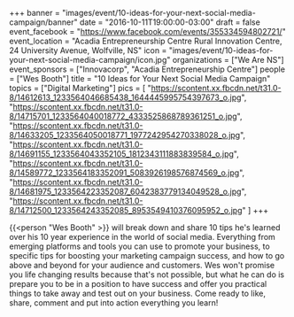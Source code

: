 +++
banner = "images/event/10-ideas-for-your-next-social-media-campaign/banner"
date = "2016-10-11T19:00:00-03:00"
draft = false
event_facebook = "https://www.facebook.com/events/355334594802721/"
event_location = "Acadia Entrepreneurship Centre Rural Innovation Centre, 24 University Avenue, Wolfville, NS"
icon = "images/event/10-ideas-for-your-next-social-media-campaign/icon.jpg"
organizations = ["We Are NS"]
event_sponsors = ["Innovacorp", "Acadia Entrepreneurship Centre"]
people = ["Wes Booth"]
title = "10 Ideas for Your Next Social Media Campaign"
topics = ["Digital Marketing"]
pics = [
    "https://scontent.xx.fbcdn.net/t31.0-8/14612613_1233564046685438_1644445995754397673_o.jpg",
    "https://scontent.xx.fbcdn.net/t31.0-8/14715701_1233564040018772_4333525868789361251_o.jpg",
    "https://scontent.xx.fbcdn.net/t31.0-8/14633205_1233564050018771_1977242954270338028_o.jpg",
    "https://scontent.xx.fbcdn.net/t31.0-8/14691155_1233564043352105_1812343111883839584_o.jpg",
    "https://scontent.xx.fbcdn.net/t31.0-8/14589772_1233564183352091_5083926198576874569_o.jpg",
    "https://scontent.xx.fbcdn.net/t31.0-8/14681975_1233564223352087_6042383779134049528_o.jpg",
    "https://scontent.xx.fbcdn.net/t31.0-8/14712500_1233564243352085_8953549410376095952_o.jpg"
]
+++

{{<person "Wes Booth" >}} will break down and share 10 tips he's learned over his 10 year experience in the world of social media. Everything from emerging platforms and tools you can use to promote your business, to specific tips for boosting your marketing campaign success, and how to go above and beyond for your audience and customers. Wes won't promise you life changing results because that's not possible, but what he can do is prepare you to be in a position to have success and offer you practical things to take away and test out on your business. Come ready to like, share, comment and put into action everything you learn!
